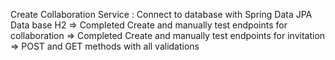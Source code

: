 Create Collaboration Service :
Connect to database with Spring Data JPA Data base H2 => Completed
Create and manually test endpoints for collaboration => Completed
Create and manually test endpoints for invitation => POST and GET methods with all validations